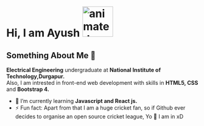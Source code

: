 # Hi, I am Ayush <a href="https://www.animatedimages.org/cat-motorbike-73.htm"><img src="https://www.animatedimages.org/data/media/73/animated-motorbike-image-0031.gif" border="0" alt="animated-motorbike-image-0031" height=80px width=80px /></a>
## Something About Me :ghost:

**Electrical Engineering** undergraduate at **National Institute of Technology,Durgapur.** <br>
Also, I am intrested in front-end web development with skills in **HTML5, CSS** and **Bootstrap 4.**<br>
- 🌱 I’m currently learning **Javascript and React js.**
- ⚡ Fun fact: Apart from that I am a huge cricket fan, so if Github ever decides to organise an open source cricket league, Yo :metal: I am in xD
<!--
**apsingh1843/apsingh1843** is a ✨ _special_ ✨ repository because its `README.md` (this file) appears on your GitHub profile.

Here are some ideas to get you started:

- 🔭 I’m currently working on ...

- 👯 I’m looking to collaborate on ...
- 🤔 I’m looking for help with ...
- 💬 Ask me about ...
- 📫 How to reach me: ...
- 😄 Pronouns: ...

-->
